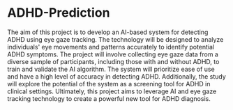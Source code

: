 # ADHD-Prediction

The aim of this project is to develop an AI-based system for detecting ADHD using eye gaze
tracking. The technology will be designed to analyze individuals' eye movements and patterns
accurately to identify potential ADHD symptoms. The project will involve collecting eye gaze
data from a diverse sample of participants, including those with and without ADHD, to train and
validate the AI algorithm. The system will prioritize ease of use and have a high level of
accuracy in detecting ADHD. Additionally, the study will explore the potential of the system as a
screening tool for ADHD in clinical settings. Ultimately, this project aims to leverage AI and eye
gaze tracking technology to create a powerful new tool for ADHD diagnosis.

